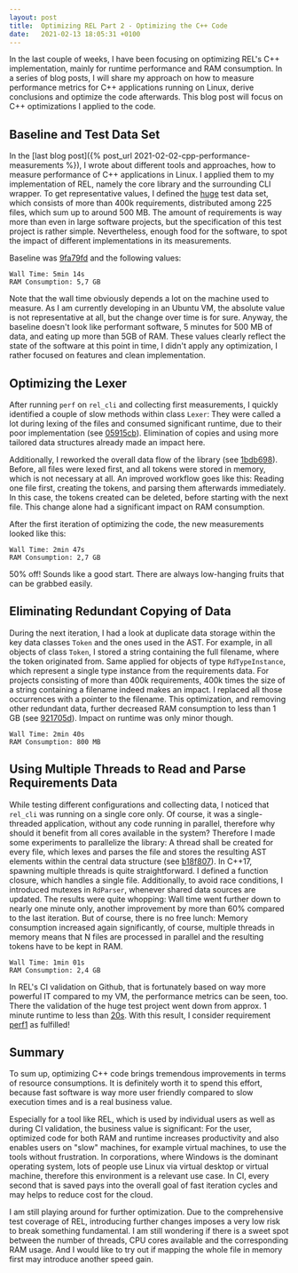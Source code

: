 ```yaml
---
layout: post
title:  Optimizing REL Part 2 - Optimizing the C++ Code
date:   2021-02-13 18:05:31 +0100
---
```


In the last couple of weeks, I have been focusing on optimizing REL's C++ implementation, mainly for runtime performance and RAM consumption. In a series of blog posts, I will share my approach on how to measure performance metrics for C++ applications running on Linux, derive conclusions and optimize the code afterwards. This blog post will focus on C++ optimizations I applied to the code.

## Baseline and Test Data Set

In the [last blog post]({% post_url 2021-02-02-cpp-performance-measurements %}), I wrote about different tools and approaches, how to measure performance of C++ applications in Linux. I applied them to my implementation of REL, namely the core library and the surrounding CLI wrapper. To get representative values, I defined the [huge](https://github.com/sscit/rel/tree/main/test/huge) test data set, which consists of more than 400k requirements, distributed among 225 files, which sum up to around 500 MB. The amount of requirements is way more than even in large software projects, but the specification of this test project is rather simple. Nevertheless, enough food for the software, to spot the impact of different implementations in its measurements.

Baseline was [9fa79fd](https://github.com/sscit/rel/commit/9fa79fd58bc29eae549abc89e8b48fd4e01bd562) and the following values:

```
Wall Time: 5min 14s
RAM Consumption: 5,7 GB
```

Note that the wall time obviously depends a lot on the machine used to measure. As I am currently developing in an Ubuntu VM, the absolute value is not representative at all, but the change over time is for sure. Anyway, the baseline doesn't look like performant software, 5 minutes for 500 MB of data, and eating up more than 5GB of RAM. These values clearly reflect the state of the software at this point in time, I didn't apply any optimization, I rather focused on features and clean implementation.

## Optimizing the Lexer

After running `perf` on `rel_cli` and collecting first measurements, I quickly identified a couple of slow methods within class `Lexer`: They were called a lot during lexing of the files and consumed significant runtime, due to their poor implementation (see [05915cb](https://github.com/sscit/rel/commit/05915cb4982165e6e19dd2cbccdb7433422db01b)). Elimination of copies and using more tailored data structures already made an impact here. 

Additionally, I reworked the overall data flow of the library (see [1bdb698](https://github.com/sscit/rel/commit/1bdb698fb4c486a1c2471a8223a7f130a6358fad)). Before, all files were lexed first, and all tokens were stored in memory, which is not necessary at all. An improved workflow goes like this: Reading one file first, creating the tokens, and parsing them afterwards immediately. In this case, the tokens created can be deleted, before starting with the next file. This change alone had a significant impact on RAM consumption.

After the first iteration of optimizing the code, the new measurements looked like this:

```
Wall Time: 2min 47s
RAM Consumption: 2,7 GB
```

50% off! Sounds like a good start. There are always low-hanging fruits that can be grabbed easily.

## Eliminating Redundant Copying of Data

During the next iteration, I had a look at duplicate data storage within the key data classes `Token` and the ones used in the AST. For example, in all objects of class `Token`, I stored a string containing the full filename, where the token originated from. Same applied for objects of type `RdTypeInstance`, which represent a single type instance from the requirements data. For projects consisting of more than 400k requirements, 400k times the size of a string containing a filename indeed makes an impact. I replaced all those occurrences with a pointer to the filename. This optimization, and removing other redundant data, further decreased RAM consumption to less than 1 GB (see [921705d](https://github.com/sscit/rel/commit/921705df19a99372b9742245bfa8801092a65e61)). Impact on runtime was only minor though.

```
Wall Time: 2min 40s
RAM Consumption: 800 MB
```

## Using Multiple Threads to Read and Parse Requirements Data

While testing different configurations and collecting data, I noticed that `rel_cli` was running on a single core only. Of course, it was a single-threaded application, without any code running in parallel, therefore why should it benefit from all cores available in the system? Therefore I made some experiments to parallelize the library: A thread shall be created for every file, which lexes and parses the file and stores the resulting AST elements within the central data structure (see [b18f807](https://github.com/sscit/rel/commit/b18f8075686b7631d000d054d3dfd5f2d45c9d8c)). In C++17, spawning multiple threads is quite straightforward. I defined a function closure, which handles a single file. Additionally, to avoid race conditions, I introduced mutexes in `RdParser`, whenever shared data sources are updated. The results were quite whopping: Wall time went further down to nearly one minute only, another improvement by more than 60% compared to the last iteration. But of course, there is no free lunch: Memory consumption increased again significantly, of course, multiple threads in memory means that N files are processed in parallel and the resulting tokens have to be kept in RAM.

```
Wall Time: 1min 01s
RAM Consumption: 2,4 GB
```

In REL's CI validation on Github, that is fortunately based on way more powerful IT compared to my VM, the performance metrics can be seen, too. There the validation of the huge test project went down from approx. 1 minute runtime to less than [20s](https://github.com/sscit/rel/runs/1849966084). With this result, I consider requirement [perf1](https://github.com/sscit/rel/blob/main/requirements/5_performance.rd#L4) as fulfilled!

## Summary

To sum up, optimizing C++ code brings tremendous improvements in terms of resource consumptions. It is definitely worth it to spend this effort, because fast software is way more user friendly compared to slow execution times and is a real business value. 

Especially for a tool like REL, which is used by individual users as well as during CI validation, the business value is significant: For the user, optimized code for both RAM and runtime increases productivity and also enables users on "slow" machines, for example virtual machines, to use the tools without frustration. In corporations, where Windows is the dominant operating system, lots of people use Linux via virtual desktop or virtual machine, therefore this environment is a relevant use case. In CI, every second that is saved pays into the overall goal of fast iteration cycles and may helps to reduce cost for the cloud.

I am still playing around for further optimization. Due to the comprehensive test coverage of REL, introducing further changes imposes a very low risk to break something fundamental. I am still wondering if there is a sweet spot between the number of threads, CPU cores available and the corresponding RAM usage. And I would like to try out if mapping the whole file in memory first may introduce another speed gain. 